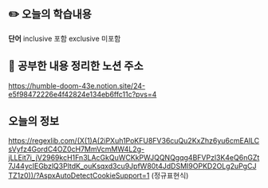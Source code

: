 ## :pencil2:  오늘의 학습내용
**단어**
inclusive 포함
exclusive 미포함
<br>

## :memo:  공부한 내용 정리한 노션 주소
<https://humble-doom-43e.notion.site/24-e5f98472226e4f42824e134eb6ffc11c?pvs=4>

## 오늘의 정보
<https://regexlib.com/(X(1)A(2iPXuh1PoKFU8FV36cuQu2KxZhz6yu6cmEAlLCsVyfz4GordC4OZ0cH7MmVcmMW4L2g-jLLEit7i_jV2969kcH1Fn3LAcGkQuWCKkPWJQQNQgqg4BFVPzl3K4eQ6nGZt7J44ycIEGbzlQ3PltdK_ouKsqxd3cu9JpfW80t4JdDSMI9OPKD2OLg2uPgCJTZ1z0))/?AspxAutoDetectCookieSupport=1>
(정규표현식)
